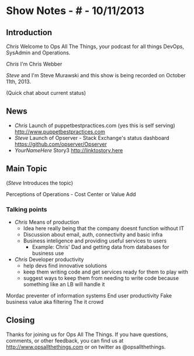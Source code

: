 Show Notes - # - 10/11/2013
===========================

Introduction
------------
*Chris* Welcome to Ops All The Things, your podcast for all things DevOps, SysAdmin and Operations. 

*Chris* I'm Chris Webber

*Steve* and I'm Steve Murawski and this show is being recorded on October 11th, 2013.

(Quick chat about current status)

News
----
- *Chris* Launch of puppetbestpractices.com (yes this is self serving) <http://www.puppetbestpractices.com>
- *Steve* Launch of Opserver - Stack Exchange's status dashboard <https://github.com/opserver/Opserver>
- *YourNameHere* Story3 <http://linktostory.here>

Main Topic
----------

(*Steve* Introduces the topic)

Perceptions of Operations - Cost Center or Value Add

### Talking points
* *Chris* Means of production
  * Idea here really being that the company doesnt function without IT
  * Discussion about email, auth, connectivity and basic infra
  * Business inteligence and providing useful services to users
    * Example: Chris' Dad and getting data from databases for business use
* *Chris* Developer productivity
  * help devs find innovative solutions
  * keep them writing code and get services ready for them to play with
  * suggest ways to keep them from needing to write code because something like an LB will handle it

Mordac preventer of information systems
End user productivity
Fake business value aka filtering
The it crowd


Closing
-------
Thanks for joining us for Ops All The Things.  If you have questions, comments, or other feedback, you can find us at <http://www.opsallthethings.com> or on twitter as @opsallthethings.
